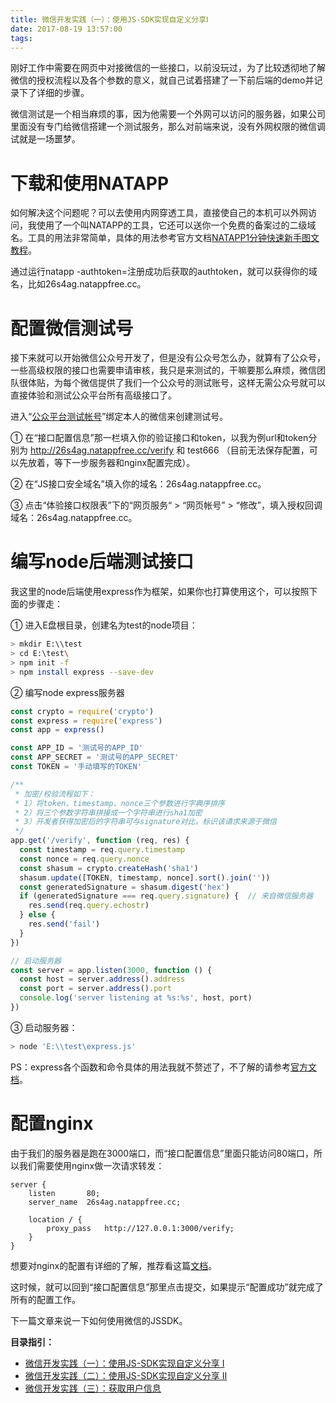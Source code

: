 ```yaml
---
title: 微信开发实践（一）：使用JS-SDK实现自定义分享Ⅰ
date: 2017-08-19 13:57:00
tags:
---
```

刚好工作中需要在网页中对接微信的一些接口，以前没玩过，为了比较透彻地了解微信的授权流程以及各个参数的意义，就自己试着搭建了一下前后端的demo并记录下了详细的步骤。

微信测试是一个相当麻烦的事，因为他需要一个外网可以访问的服务器，如果公司里面没有专门给微信搭建一个测试服务，那么对前端来说，没有外网权限的微信调试就是一场噩梦。
<!-- more -->
# 下载和使用NATAPP

如何解决这个问题呢？可以去使用内网穿透工具，直接使自己的本机可以外网访问，我使用了一个叫NATAPP的工具，它还可以送你一个免费的备案过的二级域名。工具的用法非常简单，具体的用法参考官方文档[NATAPP1分钟快速新手图文教程](https://natapp.cn/article/natapp_newbie)。

通过运行natapp -authtoken=注册成功后获取的authtoken，就可以获得你的域名，比如26s4ag.natappfree.cc。

# 配置微信测试号

接下来就可以开始微信公众号开发了，但是没有公众号怎么办，就算有了公众号，一些高级权限的接口也需要申请审核，我只是来测试的，干嘛要那么麻烦，微信团队很体贴，为每个微信提供了我们一个公众号的测试账号，这样无需公众号就可以直接体验和测试公众平台所有高级接口了。

进入“[公众平台测试帐号](http://mp.weixin.qq.com/debug/cgi-bin/sandbox?t=sandbox/login)”绑定本人的微信来创建测试号。

① 在“接口配置信息”那一栏填入你的验证接口和token，以我为例url和token分别为 http://26s4ag.natappfree.cc/verify 和 test666 （目前无法保存配置，可以先放着，等下一步服务器和nginx配置完成）。

② 在“JS接口安全域名”填入你的域名：26s4ag.natappfree.cc。

③ 点击“体验接口权限表”下的“网页服务“ > “网页帐号” \> “修改”，填入授权回调域名：26s4ag.natappfree.cc。

# 编写node后端测试接口

我这里的node后端使用express作为框架，如果你也打算使用这个，可以按照下面的步骤走：

① 进入E盘根目录，创建名为test的node项目：

```bash
> mkdir E:\\test
> cd E:\test\
> npm init -f
> npm install express --save-dev
```

② 编写node express服务器

```javascript
const crypto = require('crypto')
const express = require('express')
const app = express()

const APP_ID = '测试号的APP_ID'
const APP_SECRET = '测试号的APP_SECRET'
const TOKEN = '手动填写的TOKEN'

/**
 * 加密/校验流程如下：
 * 1）将token、timestamp、nonce三个参数进行字典序排序
 * 2）将三个参数字符串拼接成一个字符串进行sha1加密
 * 3）开发者获得加密后的字符串可与signature对比，标识该请求来源于微信
 */
app.get('/verify', function (req, res) {
  const timestamp = req.query.timestamp
  const nonce = req.query.nonce
  const shasum = crypto.createHash('sha1')
  shasum.update([TOKEN, timestamp, nonce].sort().join(''))
  const generatedSignature = shasum.digest('hex')
  if (generatedSignature === req.query.signature) {  // 来自微信服务器
    res.send(req.query.echostr)
  } else {
    res.send('fail')
  }
})

// 启动服务器
const server = app.listen(3000, function () {
  const host = server.address().address
  const port = server.address().port
  console.log('server listening at %s:%s', host, port)
})

```

③ 启动服务器：

```bash
> node 'E:\\test\express.js'
```

PS：express各个函数和命令具体的用法我就不赘述了，不了解的请参考[官方文档](http://www.expressjs.com.cn/)。

# 配置nginx

由于我们的服务器是跑在3000端口，而“接口配置信息”里面只能访问80端口，所以我们需要使用nginx做一次请求转发：

```nginx
server {
    listen       80;
    server_name  26s4ag.natappfree.cc;

    location / {
        proxy_pass   http://127.0.0.1:3000/verify;
    }
}
```

想要对nginx的配置有详细的了解，推荐看这篇[文档](http://www.nginx.cn/doc/index.html)。

这时候，就可以回到“接口配置信息”那里点击提交，如果提示“配置成功”就完成了所有的配置工作。

下一篇文章来说一下如何使用微信的JSSDK。

**目录指引：**

-   [微信开发实践（一）：使用JS-SDK实现自定义分享 Ⅰ](https://my.oschina.net/codingDog/blog/1516659)
-   [微信开发实践（二）：使用JS-SDK实现自定义分享 Ⅱ](https://my.oschina.net/codingDog/blog/1538112)
-   [微信开发实践（三）：获取用户信息](https://my.oschina.net/codingDog/blog/1554294)